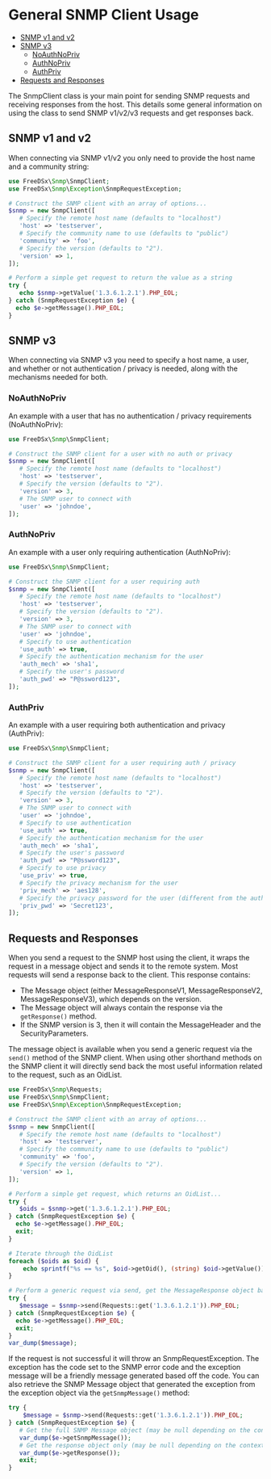 General SNMP Client Usage
===================

* [SNMP v1 and v2](#snmp-v1-and-v2)
* [SNMP v3](#snmp-v3)
  * [NoAuthNoPriv](#noauthnopriv)
  * [AuthNoPriv](#authnopriv)
  * [AuthPriv](#authpriv)
* [Requests and Responses](#requests-and-responses)

The SnmpClient class is your main point for sending SNMP requests and receiving responses from the host. This details
some general information on using the class to send SNMP v1/v2/v3 requests and get responses back.

## SNMP v1 and v2

When connecting via SNMP v1/v2 you only need to provide the host name and a community string:

```php
use FreeDSx\Snmp\SnmpClient;
use FreeDSx\Snmp\Exception\SnmpRequestException;

# Construct the SNMP client with an array of options...
$snmp = new SnmpClient([
   # Specify the remote host name (defaults to "localhost")
   'host' => 'testserver',
   # Specify the community name to use (defaults to "public")
   'community' => 'foo',
   # Specify the version (defaults to "2").
   'version' => 1,
]);

# Perform a simple get request to return the value as a string
try {
   echo $snmp->getValue('1.3.6.1.2.1').PHP_EOL;
} catch (SnmpRequestException $e) {
  echo $e->getMessage().PHP_EOL;
}
```

## SNMP v3

When connecting via SNMP v3 you need to specify a host name, a user, and whether or not authentication / privacy is
needed, along with the mechanisms needed for both.


### NoAuthNoPriv

An example with a user that has no authentication / privacy requirements (NoAuthNoPriv):

```php
use FreeDSx\Snmp\SnmpClient;

# Construct the SNMP client for a user with no auth or privacy
$snmp = new SnmpClient([
   # Specify the remote host name (defaults to "localhost")
   'host' => 'testserver',
   # Specify the version (defaults to "2").
   'version' => 3,
   # The SNMP user to connect with
   'user' => 'johndoe',
]);
```

### AuthNoPriv

An example with a user only requiring authentication (AuthNoPriv):

```php
use FreeDSx\Snmp\SnmpClient;

# Construct the SNMP client for a user requiring auth
$snmp = new SnmpClient([
   # Specify the remote host name (defaults to "localhost")
   'host' => 'testserver',
   # Specify the version (defaults to "2").
   'version' => 3,
   # The SNMP user to connect with
   'user' => 'johndoe',
   # Specify to use authentication
   'use_auth' => true,
   # Specify the authentication mechanism for the user
   'auth_mech' => 'sha1',
   # Specify the user's password
   'auth_pwd' => "P@ssword123",
]);
```

### AuthPriv

An example with a user requiring both authentication and privacy (AuthPriv):

```php
use FreeDSx\Snmp\SnmpClient;

# Construct the SNMP client for a user requiring auth / privacy
$snmp = new SnmpClient([
   # Specify the remote host name (defaults to "localhost")
   'host' => 'testserver',
   # Specify the version (defaults to "2").
   'version' => 3,
   # The SNMP user to connect with
   'user' => 'johndoe',
   # Specify to use authentication
   'use_auth' => true,
   # Specify the authentication mechanism for the user
   'auth_mech' => 'sha1',
   # Specify the user's password
   'auth_pwd' => "P@ssword123",
   # Specify to use privacy
   'use_priv' => true,
   # Specify the privacy mechanism for the user
   'priv_mech' => 'aes128',
   # Specify the privacy password for the user (different from the authentication password)
   'priv_pwd' => 'Secret123',
]);
```

## Requests and Responses

When you send a request to the SNMP host using the client, it wraps the request in a message object and sends it to the
remote system. Most requests will send a response back to the client. This response contains:

* The Message object (either MessageResponseV1, MessageResponseV2, MessageResponseV3), which depends on the version.
* The Message object will always contain the response via the `getResponse()` method.
* If the SNMP version is 3, then it will contain the MessageHeader and the SecurityParameters.

The message object is available when you send a generic request via the `send()` method of the SNMP client. When using
other shorthand methods on the SNMP client it will directly send back the most useful information related to the request,
such as an OidList.

```php
use FreeDSx\Snmp\Requests;
use FreeDSx\Snmp\SnmpClient;
use FreeDSx\Snmp\Exception\SnmpRequestException;

# Construct the SNMP client with an array of options...
$snmp = new SnmpClient([
   # Specify the remote host name (defaults to "localhost")
   'host' => 'testserver',
   # Specify the community name to use (defaults to "public")
   'community' => 'foo',
   # Specify the version (defaults to "2").
   'version' => 1,
]);

# Perform a simple get request, which returns an OidList...
try {
   $oids = $snmp->get('1.3.6.1.2.1').PHP_EOL;
} catch (SnmpRequestException $e) {
  echo $e->getMessage().PHP_EOL;
  exit;
}

# Iterate through the OidList
foreach ($oids as $oid) {
    echo sprintf("%s == %s", $oid->getOid(), (string) $oid->getValue()).PHP_EOL;
}

# Perform a generic request via send, get the MessageResponse object back
try {
   $message = $snmp->send(Requests::get('1.3.6.1.2.1')).PHP_EOL;
} catch (SnmpRequestException $e) {
  echo $e->getMessage().PHP_EOL;
  exit;
}
var_dump($message);
```

If the request is not successful it will throw an SnmpRequestException. The exception has the code set to the SNMP error
code and the exception message will be a friendly message generated based off the code. You can also retrieve the SNMP
Message object that generated the exception from the exception object via the `getSnmpMessage()` method:

```php
try {
    $message = $snmp->send(Requests::get('1.3.6.1.2.1')).PHP_EOL;
} catch (SnmpRequestException $e) {
   # Get the full SNMP Message object (may be null depending on the context of the error)
   var_dump($e->getSnmpMessage());
   # Get the response object only (may be null depending on the context of the error)
   var_dump($e->getResponse());
   exit;
}
